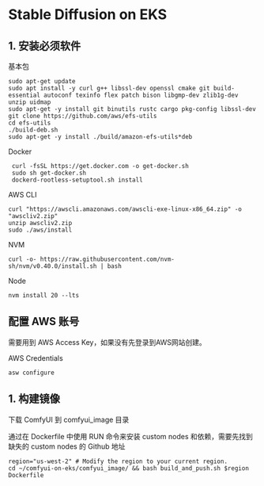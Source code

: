# Stable Diffusion on EKS

## 1. 安装必须软件

基本包

```shell
sudo apt-get update
sudo apt install -y curl g++ libssl-dev openssl cmake git build-essential autoconf texinfo flex patch bison libgmp-dev zlib1g-dev unzip uidmap
sudo apt-get -y install git binutils rustc cargo pkg-config libssl-dev
git clone https://github.com/aws/efs-utils
cd efs-utils
./build-deb.sh
sudo apt-get -y install ./build/amazon-efs-utils*deb
```

Docker

```shell
 curl -fsSL https://get.docker.com -o get-docker.sh
 sudo sh get-docker.sh
 dockerd-rootless-setuptool.sh install
 ```

AWS CLI

```shell
curl "https://awscli.amazonaws.com/awscli-exe-linux-x86_64.zip" -o "awscliv2.zip"
unzip awscliv2.zip
sudo ./aws/install
```

NVM

```shell
curl -o- https://raw.githubusercontent.com/nvm-sh/nvm/v0.40.0/install.sh | bash
```

Node

```shell
nvm install 20 --lts
```

## 配置 AWS 账号

需要用到 AWS Access Key，如果没有先登录到AWS网站创建。

AWS Credentials

```shell
asw configure
```

## 1. 构建镜像

下载 ComfyUI 到 comfyui_image 目录

通过在 Dockerfile 中使用 RUN 命令来安装 custom nodes 和依赖，需要先找到缺失的 custom nodes 的 Github 地址

```shell
region="us-west-2" # Modify the region to your current region.
cd ~/comfyui-on-eks/comfyui_image/ && bash build_and_push.sh $region Dockerfile
```
